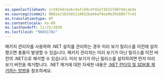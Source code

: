 ```yaml
---
ms.openlocfilehash: 1c5924dcba6cdafc9dcdf41ef2b31fd87ddcab3e
ms.sourcegitcommit: 0802ac583585110022beb6af8ea0b39188b77c43
ms.translationtype: HT
ms.contentlocale: ko-KR
ms.lasthandoff: 11/25/2020
ms.locfileid: "96031782"
---
```


패키지 관리자를 사용하여 .NET 설치를 관리하는 경우 미리 보기 릴리스를 이전에 설치했으면 충돌이 발생할 수 있습니다. 패키지 관리자는 미리 보기가 아닌 릴리스를 이전 버전의 .NET으로 해석할 수 있습니다. 미리 보기가 아닌 릴리스를 설치하려면 먼저 미리 보기 버전을 제거합니다. .NET 제거에 대한 자세한 내용은 [.NET 런타임 및 SDK를 제거하는 방법](../remove-runtime-sdk-versions.md?pivots=os-linux#uninstall-net)을 참조하세요.
